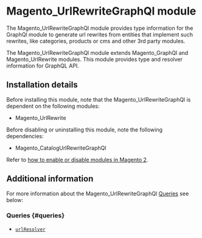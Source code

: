 # Magento_UrlRewriteGraphQl module

The Magento_UrlRewriteGraphQl module provides type information for the GraphQl module to generate url rewrites from entities that implement such rewrites, like categories, products or cms and other 3rd party modules.

The Magento_UrlRewriteGraphQl module extends Magento_GraphQl and Magento_UrlRewrite modules. This module provides type and resolver information for GraphQL API.

## Installation details

Before installing this module, note that the Magento_UrlRewriteGraphQl is dependent on the following modules:

- Magento_UrlRewrite

Before disabling or uninstalling this module, note the following dependencies:

- Magento_CatalogUrlRewriteGraphQl

Refer to [how to enable or disable modules in Magento 2](https://devdocs.magento.com/guides/v2.4/install-gde/install/cli/install-cli-subcommands-enable.html).

## Additional information

For more information about the Magento_UrlRewriteGraphQl [Queries](#queries) see below:

### Queries {#queries}

- [`urlResolver`](https://devdocs.magento.com/guides/v2.4/graphql/queries/url-resolver.html)
